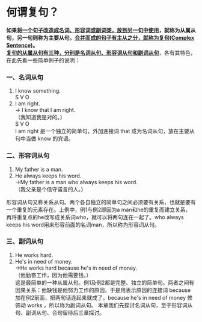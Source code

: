 # 何谓复句？

<b>如果<u>将一个句子改造成名词、形容词或副词类，放到另一句中使用</u>，就称为**从属从句**，另一句则称为**主要从句**。<u>合并而成的句子有主从之分，就称为**复句(Complex Sentence)**</u>。</b>  
<b><u>复句的从属从句有三种，分别是**名词从句**、**形容词从句**和**副词从句**</u></b>，各有其特色，在此先看一些简单例子的说明：

### 一、名词从句


1. I know something.  
S V O  
2. I am right.  
→ I know that I am right.  
（我知道我是对的。）  
S V O  
I am right 是一个独立的简单句，外加连接词 that 成为名词从句，放在主要从句中当做 know 的宾语。

### 二、形容词从句


1. My father is a man.  
2. He always keeps his word.  
→My father is a man who always keeps his word.  
（我父亲是个信守诺言的人。）  

形容词从句又称关系从句。两个各自独立的简单句之间必须要有关系，也就是要有一个重复的元素存在。上例中，例1与例2即因为a man和he的重复而建立关系，再将重复点的he改写成关系词who，就可以将两句连在一起了。who always keeps his word用来形容前面的名词man，所以称为形容词从句。

### 三、副词从句


1. He works hard.  
2. He's in need of money.  
→He works hard because he's in need of money.  
（他勤奋工作，因为他需要钱。）  
这是最简单的一种从属从句。例1及例2都是完整、独立的简单句。两者之间有因果关系：他缺钱是他努力工作的原因，于是用表示原因的连接词 because 加在例2前面，把两句话连起来就成了。because he's in need of money 修饰动 works ，所以称为副词从句。
本章我们先探讨名词从句，至于形容词从句、副词从句、合句留待后三章探讨。